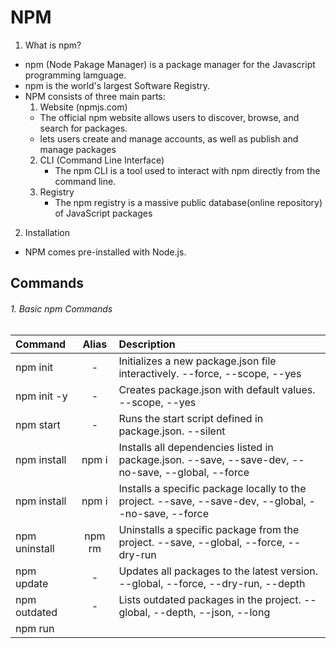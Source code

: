 # NPM


1. What is npm?
  - npm (Node Pakage Manager) is a package manager for the Javascript programming lamguage.
  - npm is the world's largest Software Registry.
  - NPM consists of three main parts:  
    1. Website (npmjs.com)
      - The official npm website allows users to discover, browse, and search for packages.
      - lets users create and manage accounts, as well as publish and manage packages
    2. CLI (Command Line Interface)
        - The npm CLI is a tool used to interact with npm directly from the command line.
    3. Registry
        - The npm registry is a massive public database(online repository) of JavaScript packages

2. Installation
  - NPM comes pre-installed with Node.js.

## Commands

###### 1. Basic npm Commands

| Command	            | Alias	         |                                                Description                                            |
|:-----------------   |:--------------:|:------------------------------------------------------------------------------------------------------|
| npm init	          | -	             | Initializes a new package.json file interactively.	--force, --scope, --yes                            |
| npm init -y	        | -	             | Creates package.json with default values.	--scope, --yes                                             |
| npm start	          | -	             | Runs the start script defined in package.json.	--silent                                               |
| npm install	        | npm i	         | Installs all dependencies listed in package.json.	--save, --save-dev, --no-save, --global, --force   |
| npm install <pkg>	  | npm i <pkg>	   | Installs a specific package locally to the project.	--save, --save-dev, --global, --no-save, --force |
| npm uninstall <pkg>	| npm rm <pkg>	 | Uninstalls a specific package from the project.	--save, --global, --force, --dry-run                 |
| npm update	        | -	             | Updates all packages to the latest version.	--global, --force, --dry-run, --depth                    |
| npm outdated	      | -	             | Lists outdated packages in the project.	--global, --depth, --json, --long                            |
| npm run <script>	  | -	             | Runs a script defined in package.json.	--if-present, --verbose, --silent                              |
| npm test	          | -	             | Runs the test script defined in package.json.	--silent, --verbose                                    |
| npm link	          | -	             | Links a global package to the current local project.	--global                                         |



###### 2. Package Management

| Command	                      | Alias	          |                     Description                         |      Common Flags                |
|:------------------------------|:---------------:|:--------------------------------------------------------|----------------------------------|
| npm list	                    | npm ls	        | Lists installed packages.	                              |--global, --depth, --json, --long |
| npm list -g                   | npm ls -g	      | Lists globally installed packages.	                    |--depth, --json, --long           |
| npm install --global <pkg>    |	npm i -g <pkg>	| Installs a package globally.	                          |--force, --no-save, --dry-run     |
| npm uninstall --global <pkg>  |	npm rm -g <pkg>	| Uninstalls a global package.	                          |--force, --dry-run                |
| npm prune		                  | -               | Removes extraneous packages not listed in package.json.	|--production                      |
| npm cache clean --force		    | -               | Clears npm’s cache.	                                    |--force, --global, --offline      |
| npm rebuild		                | -               | Rebuilds native addons of installed packages.	          |--global, --build-from-source     |



###### 3. Versioning & Publishing

| Command	                        | Alias	    | Description	                                                | Common Flags                            |
|:--------------------------------|:----------|:------------------------------------------------------------|:----------------------------------------|
| npm version <update>	          | -	        | Bumps the package version (patch, minor, major).	          | --force, --no-git-tag-version, --preid  |
| npm publish	                    | -	        | Publishes the package to the npm registry.	                | --tag, --access, --dry-run, --otp       |
| npm deprecate <pkg> <message>	  | -	        | Marks a package or version as deprecated.	                  | --otp                                   |
| npm unpublish <pkg>	            | -	        | Removes a package from the npm registry (within 72 hours).	| --force, --otp                          |
| npm login	                      | -	        | Authenticates a user with npm registry credentials.	        | --registry, --scope, --auth-type        |
| npm logout    	                | -	        | Logs out a user from the npm registry.	                    | --registry, --scope                     |


###### 4. Auditing & Security

| Command	                        | Alias	    | Description	                                                              | Common Flags                        |
|:--------------------------------|:----------|:--------------------------------------------------------------------------|:------------------------------------|
| npm audit           	          | -	        | Audits project for security vulnerabilities.                              | --json, --production, --audit-level |
| npm audit fix                   | -         | Automatically fixes security vulnerabilities.                             | --force, --only, --dry-run          |
| npm audit fix --force           | -         | Forces npm to fix vulnerabilities even if it results in breaking changes. | --only, --dry-run                   |


###### 4. Configuration & Information

| Command	                        | Alias	    | Description	                                                              | Common Flags                        |
|:--------------------------------|:----------|:--------------------------------------------------------------------------|:------------------------------------|
| npm config set <key> <value>	  | -	        | Sets an npm configuration option.	                                        | --global, --location                |
| npm config get <key>	          | -	        | Gets an npm configuration option.	                                        | --global, --location                |
| npm config list	                | -	        | Lists all npm configuration options.	                                    | --json, --global                    |
| npm info <pkg>	                | -	        | Displays metadata and information about a package.	                      | --json, --registry, --silent        |
| npm view <pkg>	                | -	        | Another command for displaying package metadata, similar to npm info.	    | --json, --registry, --silent        |


###### 6. Help & Troubleshooting

| Command	                        | Alias	    | Description	                                                              | Common Flags                        |
|:--------------------------------|:----------|:--------------------------------------------------------------------------|:------------------------------------|
| npm help                        | -         | Displays help information about npm or a specific command.	              | --json, --long, --silent            |
| npm help <cmd>	                | -   	    | Displays help information for a specific npm command.                     | --json, --silent                    |
| npm doctor	                    | -       	| Checks the environment for common issues with npm.	                      | --json, --silent                    |
| npm dedupe	                    | -	        | Dedupe dependencies by optimizing the package tree.	                      | --global, --production, --dry-run   |

###### 7. Flags Overview

| Command	                        | Description	                                                                         | 
|:--------------------------------|:-------------------------------------------------------------------------------------|
| --save	                        | Adds the package to dependencies in package.json (default in npm 5+).                |
| --save-dev	                    | Adds the package to devDependencies in package.json.                                 |
| --save-optional	                | Adds the package to optionalDependencies in package.json.                            |
| --global or -g	                | Installs or manages packages globally.                                               |
| --no-save	                      | Installs the package without adding it to package.json.                              |
| --force or -f	                  | Forces npm to proceed with an action, ignoring potential conflicts.                  |
| --dry-run	                      | Tests the command without actually making any changes.                               |
| --production	                  | Only installs dependencies, excluding devDependencies.                               |
| --silent	                      | Suppresses all output except errors.                                                 |
| --verbose	                      | Provides more detailed output for debugging purposes.                                |
| --depth=<number>	              | Limits the depth of package trees when listing or updating.                          |
| --json	                        | Outputs results in JSON format.                                                      |
| --otp	                          | Provides a one-time password for 2FA actions (publishing, deprecating).              |
| --registry=<url>	              | Specifies the npm registry to use.                                                   |
| --tag=<tag>	                    | Publishes a package under a specific tag (e.g., beta, next).                         |
| `--access=<public	              | restricted>`                                                                         |
| --audit-level=<level>           |	Sets minimum vulnerability level for audit failures (low, moderate, high, critical). |


# 📦 NPM Mastery Checklist

A complete roadmap to go from beginner to pro with npm (Node Package Manager).

---

## ✅ Level 1: NPM Basics (Beginner)

- [x] Install Node.js (npm comes with it)
- [x] Check versions: `node -v`, `npm -v`
- [x] Initialize project: `npm init` or `npm init -y`
- [x] Install a package: `npm install axios`
- [x] Understand `dependencies` vs `devDependencies`
- [x] Remove a package: `npm uninstall axios`
- [x] Install a dev-only tool: `npm install eslint --save-dev`
- [x] Understand `package.json` and `package-lock.json`

---

## ✅ Level 2: Scripts & Daily Usage

- [x] Add custom scripts to `package.json`
- [x] Run scripts: `npm run start`, `npm run build`, etc.
- [x] Use `pre` and `post` script hooks (e.g., `prebuild`)
- [x] Understand lifecycle scripts (prepare, install)
- [x] Install CLI tools globally: `npm install -g typescript`
- [x] Use `npm audit` and `npm audit fix` for security
- [x] Explore `npm list`, `npm outdated`

---

## ✅ Level 3: Dependency Management (Advanced)

- [ ] Understand semantic versioning: `^`, `~`, `*`, exact
- [ ] Lock versions with `package-lock.json`
- [ ] Use `.npmrc` for custom config (registry, token, proxy)
- [ ] Learn `peerDependencies` for shared runtime packages
- [ ] Use `optionalDependencies` for non-critical packages
- [ ] Link local packages with `npm link`

---

## ✅ Level 4: Publishing Packages

- [ ] Create a public/private npm package
- [ ] Add `"main"`, `"types"`, `"files"` in `package.json`
- [ ] Publish: `npm publish`
- [ ] Unpublish: `npm unpublish`
- [ ] Bump version: `npm version patch/minor/major`
- [ ] Use `.npmignore` to exclude files
- [ ] Create scoped packages: `@your-scope/package`

---

## ✅ Level 5: Monorepos & Workspaces

- [ ] Use `"workspaces"` in `package.json`
- [ ] Manage multiple packages in one repo
- [ ] Install dependencies in workspace folders
- [ ] Build shared code with `npm link`

---

## ✅ Level 6: Pro Tools & CI/CD

- [ ] Use `npx` to run tools without global install
- [ ] Use `npm ci` for faster clean installs in CI
- [ ] Analyze bundle size: `webpack-bundle-analyzer`
- [ ] Use `husky` + `lint-staged` for Git hooks
- [ ] Automate tasks with `npm-run-all` or `concurrently`
- [ ] Use `npm-check` to update interactively

---

## 🧠 Bonus Knowledge

- [ ] What’s the difference between `npm`, `npx`, and `yarn`?
- [ ] Explore the `node_modules` folder structure
- [ ] Learn about ESModules vs CommonJS in packages
- [ ] Understand npm registries (default and custom)
- [ ] Set up `.npmrc` auth tokens for private packages

---

## 📁 Sample Project Structure

```
my-app/
├── node_modules/
├── package.json
├── package-lock.json
├── .npmrc
├── src/
└── README.md
```
---